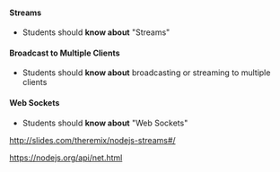#### Streams
- Students should **know about** "Streams"

#### Broadcast to Multiple Clients
- Students should **know about** broadcasting or streaming to multiple clients

#### Web Sockets
- Students should **know about** "Web Sockets"

http://slides.com/theremix/nodejs-streams#/

https://nodejs.org/api/net.html
